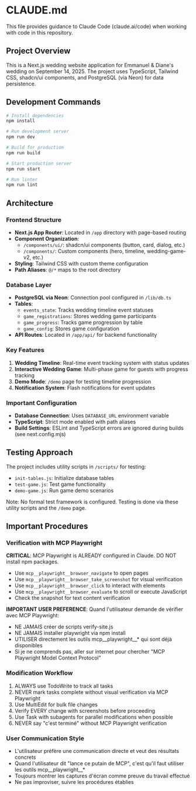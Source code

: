 # CLAUDE.md

This file provides guidance to Claude Code (claude.ai/code) when working with code in this repository.

## Project Overview

This is a Next.js wedding website application for Emmanuel & Diane's wedding on September 14, 2025. The project uses TypeScript, Tailwind CSS, shadcn/ui components, and PostgreSQL (via Neon) for data persistence.

## Development Commands

```bash
# Install dependencies
npm install

# Run development server
npm run dev

# Build for production
npm run build

# Start production server
npm run start

# Run linter
npm run lint
```

## Architecture

### Frontend Structure
- **Next.js App Router**: Located in `/app` directory with page-based routing
- **Component Organization**:
  - `/components/ui/`: shadcn/ui components (button, card, dialog, etc.)
  - `/components/`: Custom components (hero, timeline, wedding-game-v2, etc.)
- **Styling**: Tailwind CSS with custom theme configuration
- **Path Aliases**: `@/*` maps to the root directory

### Database Layer
- **PostgreSQL via Neon**: Connection pool configured in `/lib/db.ts`
- **Tables**:
  - `events_state`: Tracks wedding timeline event statuses
  - `game_registrations`: Stores wedding game participants
  - `game_progress`: Tracks game progression by table
  - `game_config`: Stores game configuration
- **API Routes**: Located in `/app/api/` for backend functionality

### Key Features
1. **Wedding Timeline**: Real-time event tracking system with status updates
2. **Interactive Wedding Game**: Multi-phase game for guests with progress tracking
3. **Demo Mode**: `/demo` page for testing timeline progression
4. **Notification System**: Flash notifications for event updates

### Important Configuration
- **Database Connection**: Uses `DATABASE_URL` environment variable
- **TypeScript**: Strict mode enabled with path aliases
- **Build Settings**: ESLint and TypeScript errors are ignored during builds (see next.config.mjs)

## Testing Approach

The project includes utility scripts in `/scripts/` for testing:
- `init-tables.js`: Initialize database tables
- `test-game.js`: Test game functionality
- `demo-game.js`: Run game demo scenarios

Note: No formal test framework is configured. Testing is done via these utility scripts and the `/demo` page.

## Important Procedures

### Verification with MCP Playwright
**CRITICAL**: MCP Playwright is ALREADY configured in Claude. DO NOT install npm packages.
- Use `mcp__playwright__browser_navigate` to open pages
- Use `mcp__playwright__browser_take_screenshot` for visual verification
- Use `mcp__playwright__browser_click` to interact with elements
- Use `mcp__playwright__browser_evaluate` to scroll or execute JavaScript
- Check the snapshot for text content verification

**IMPORTANT USER PREFERENCE**: Quand l'utilisateur demande de vérifier avec MCP Playwright:
- NE JAMAIS créer de scripts verify-site.js
- NE JAMAIS installer playwright via npm install
- UTILISER directement les outils mcp__playwright__* qui sont déjà disponibles
- Si je ne comprends pas, aller sur internet pour chercher "MCP Playwright Model Context Protocol"

### Modification Workflow
1. ALWAYS use TodoWrite to track all tasks
2. NEVER mark tasks complete without visual verification via MCP Playwright
3. Use MultiEdit for bulk file changes
4. Verify EVERY change with screenshots before proceeding
5. Use Task with subagents for parallel modifications when possible
6. NEVER say "c'est terminé" without MCP Playwright verification

### User Communication Style
- L'utilisateur préfère une communication directe et veut des résultats concrets
- Quand l'utilisateur dit "lance ce putain de MCP", c'est qu'il faut utiliser les outils mcp__playwright__*
- Toujours montrer les captures d'écran comme preuve du travail effectué
- Ne pas improviser, suivre les procédures établies